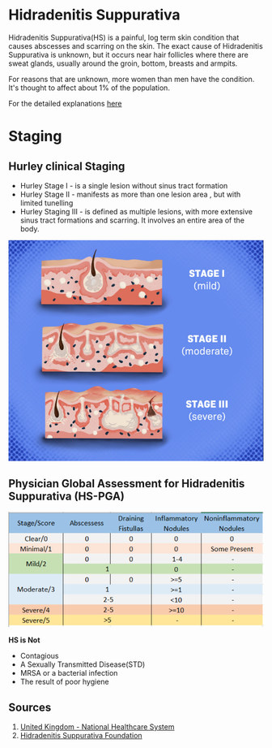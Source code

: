 # Hidradenitis Suppurativa

Hidradenitis Suppurativa(HS) is a painful, log term skin condition that causes abscesses and scarring on the skin. The exact cause of Hidradenitis Suppurativa is unknown, but it occurs near hair follicles where there are sweat glands, usually around the groin, bottom, breasts and armpits.

For reasons that are unknown, more women than men have the condition. It's thought to affect about 1% of the population. 

For the detailed explanations [here](https://www.nhs.uk/conditions/hidradenitis-suppurativa/)

# Staging
## Hurley clinical Staging 


- Hurley Stage I - is a single lesion without sinus tract formation
- Hurley Stage II - manifests as more than one lesion area , but with limited tunelling 
- Hurley Staging III - is defined as multiple lesions, with more extensive sinus tract formations and scarring. It involves an entire area of the body.

![Hurley Staging](/images/1.png)

## Physician Global Assessment for Hidradenitis Suppurativa (HS-PGA)

![HS_PGA](/images/2.png)

**HS is Not**
- Contagious
- A Sexually Transmitted Disease(STD)
- MRSA or a bacterial infection
- The result of poor hygiene




## Sources

1. [United Kingdom - National Healthcare System](nhs.uk/conditions/hidradenitis-suppurativa/)
2. [Hidradenitis Suppurativa Foundation](https://www.hs-foundation.org)